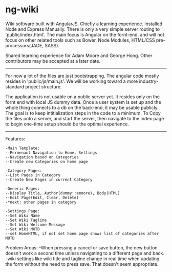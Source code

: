 # ng-wiki
Wiki software built with AngularJS. Chiefly a learning experience. Installed Node and Express Manually. There is only a very simple server routing to 'public/index.html'. The main focus is Angular on the fornt-end, and will not focus on other related tools such as Bower, Node Modules, HTML/CSS pre-processors(JADE, SASS).

Shared learning experience for Adam Moore and George Hong. Other contributors may be accepted at a later date.

-----

For now a lot of the files are just bootstrapping. The angular code mostly resides in 'public/js/main.js'. We will be working toward a more industry-standard project structure.

The application is not usable on a public server yet. It resides only on the fornt end with local JS dummy data. Once a user system is set up and the whole thing connects to a db on the back-end, it may be usable publicly. The goal is to keep intitialization steps in the code to a minimum. To Copy the files onto a server, and start the server, then navigate to the index page to begin one-time setup should be the optimal experience. 

-----

Features:

	-Main Template: 
	--Permenant Navigation to Home, Settings
	--Navigation based on Categories
	--Create new Categories on home page

	-Category Pages: 
	--List Pages in Category
	--Create New Pages in current Category

	-Generic Pages: 
	--Display Title, Author(dummy::amoore), Body(HTML)
	--Edit Page(Edit, Clear, Delete)
	-*next: other pages in category

	-Settings Page:
	--Set Wiki Name
	--Set Wiki Tagline
	--Set Wiki Welcome Message
	--Set Wiki MOTD
	--set HomeHTML, if not set hoem page shows list of categories after MOTD

Problem Areas:
	-When pressing a cancel or save button, the new button doesn't work a second time unless navigating to a different page and back.
	-wiki settings like wiki title and tagline change in real time when updating the form without the need to press save. That doesn't seem appropriate. 

